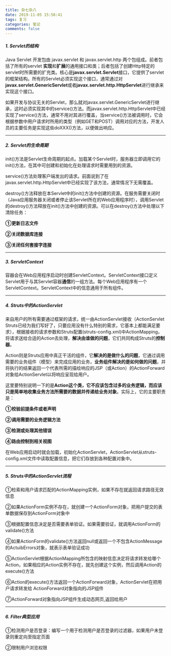 ```yaml
---
title: 杂七杂八
date: 2019-11-05 15:58:41
tags: 复习
categories: 笔记
comments: false
---
```


##### 1. Servlet的结构

Java Servlet 开发包由 javax.servlet 和 javax.servlet.http 两个包组成。前者包括了所有的servlet **实现**和**扩展**的通用接口和类；后者包括了创建Http特定的servlet时所需要的扩充类。核心是**javax.servlet.Servlet**接口，它提供了servlet的框架结构。所有的Servlet必须实现这个接口，通常通过对**javax.servlet.GenericServlet**或者**javax.servlet.http.HttpServlet**进行继承来实现这个接口。<!-- more -->

 如果开发与协议无关的Servlet，那么就对javax.servlet.GenericServlet进行继承，这时必须实现其中的service()方法。而javax.servlet.http.HttpServlet中已经实现了service()方法，通常不用对其进行覆盖，当service()方法被调用时，它会根据参数中用户请求时所用的类型（例如GET和POST）调用对应的方法，开发人员的主要任务是实现这些doXXX()方法，以便做出响应。

------

##### 2. Servlet的生命周期

 init()方法是Servlet生命周期的起点。加载某个Servlet时，服务器立即调用它的init()方法，在其中可创建和初始化在处理请求时需要用到的资源。

service()方法处理客户端发出的请求。前面说到了在javax.servlet.http.HttpServlet中已经实现了该方法，通常情况下无需覆盖。

 destroy()方法释放在本Servlet中的init()方法中创建的资源。在服务需要关闭时（Java应用服务器关闭或者停止该Servlet所在的Web应用程序时），调用Servlet的destroy()方法释放在init()方法中创建的资源。可以在destroy()方法中处理以下清除任务：

 **①更新日志文件**

 **②关闭数据库连接**

 **③关闭任何套接字连接**

------

##### 3. ServletContext

 容器会在Web应用程序启动时创建ServletContext。ServletContext接口定义Servlet用于与其Servlet容器**通信**的一组方法。每个Web应用程序有一个ServletContext。ServletContext中的信息通用于所有组件。

------

##### 4. Struts中的ActionServlet

 来自用户的所有需要通过框架的请求，统一由ActionServlet接收（ActionServlet Struts已经为我们写好了，只要应用没有什么特别的需求，它基本上都能满足要求），根据接收的请求参数和Struts配置(struts-config.xml)中ActionMapping，将请求送给合适的Action去处理，**解决由谁做的问题**，它们共同构成Struts的**控制器**。

 Action则是Struts应用中真正干活的组件，它**解决的是做什么的问题**，它通过调用需要的业务组件（模型）来完成应用的业务，**业务组件解决的是如何做的问题**，并将执行的结果返回一个代表所需的描绘响应的JSP（或Action）的ActionForward对象给ActionServlet以将响应呈现给用户。

 这里要特别说明一下的是**Action这个类，它不应该包含过多的业务逻辑，而应该只是简单地收集业务方法所需要的数据并传递给业务对象**。实际上，它的主要职责是：

 **①校验前提条件或者声明**

 **②调用需要的业务逻辑方法**

 **③检测或处理其他错误**

 **④路由控制到相关视图**

 在Web应用启动时就会加载，初始化ActionServlet，ActionServlet从struts-config.xml文件中读取配置信息，把它们存放到各种配置对象中。

------

##### 5. Struts中的ActionServlet流程

 ①检索和用户请求匹配的ActionMapping实例，如果不存在就返回请求路径无效信息

 ②如果ActionForm实例不存在，就创建一个ActionForm对象，把用户提交的表单数据保存到ActionForm对象中

 ③根据配置信息决定是否需要表单验证。如果需要验证，就调用ActionForm的validate()方法

 ④如果ActionForm的validate()方法返回null或返回一个不包含ActionMessage的ActuibErrors对象，就表示表单验证成功

 ⑤ActionServlet根据ActionMapping所包含的映射信息决定将请求转发给哪个Action，如果相应的Action实例不存在，就先创建这个实例，然后调用Action的execute()方法

 ⑥Action的execute()方法返回一个ActionForward对象，ActionServlet在把用户请求转发给 ActionForward对象指向的JSP组件

 ⑦ActionForward对象指向JSP组件生成动态网页,返回给用户

------

##### 6. Filter典型应用

 ①检测用户是否登录：编写一个用于检测用户是否登录的过滤器，如果用户未登录则重定向至指定页面

 ②限制用户浏览权限


